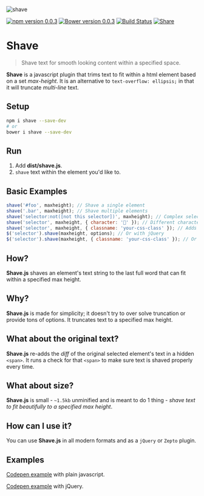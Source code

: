 ![shave](http://imgh.us/shave.svg)

[![npm version 0.0.3](https://badge.fury.io/js/Shave.svg)](https://www.npmjs.com/package/Shave)
[![Bower version 0.0.3](https://badge.fury.io/bo/shave.svg)](https://github.com/dollarshaveclub/shave)
[![Build Status](https://travis-ci.org/dollarshaveclub/shave.svg?branch=master)](https://travis-ci.org/dollarshaveclub/shave)
[![Share](https://img.shields.io/twitter/url/http/shields.io.svg?style=social&maxAge=2592000)](https://twitter.com/home?status=Shave%20text%20for%20smooth%20looking%20content%20within%20a%20specified%20element%20%E2%9C%81%20https%3A%2F%2Fgithub.com%2Fdollarshaveclub%2Fshave%20%23JavaScript%20%40yowainwright%20%40DSCEngineering)
# Shave

> Shave text for smooth looking content within a specified space.

**Shave** is a javascript plugin that trims text to fit within a html element based on a set *max-height*. It is an alternative to `text-overflow: ellipsis;` in that it will truncate *multi-line* text.

## Setup

```sh
npm i shave --save-dev
# or
bower i shave --save-dev
```

## Run

1. Add **dist/shave.js**.
3. `shave` text within the element you'd like to.

## Basic Examples
```javascript
shave('#foo', maxheight); // Shave a single element
shave('.bar', maxheight); // Shave multiple elements
shave('selector:not([not this selector])', maxheight); // Complex selectors
shave('selector', maxheight, { character: '🍻' }); // Different character instead of an ellipsis
shave('selector', maxheight, { classname: 'your-css-class' }); // Adds a custom class name
$('selector').shave(maxheight, options); // Or with jQuery
$('selector').shave(maxheight, { classname: 'your-css-class' }); // Or with jQuery & options
```

## How?

**Shave.js** shaves an element's text string to the last full word that can fit within a specified max height.

## Why?

**Shave.js** is made for simplicity; it doesn't try to over solve truncation or provide tons of options. It truncates text to a specified max height.

## What about the original text?

**Shave.js** re-adds the _diff_ of the original selected element's text in a hidden `<span>`. It runs a check for that `<span>` to make sure text is shaved properly every time.

## What about size?

**Shave.js** is small - `~1.5kb` unminified and is meant to do 1 thing - _shave text to fit beautifully to a specified max height_.

## How can I use it?

You can use **Shave.js** in all modern formats and as a `jQuery` or `Zepto` plugin.

## Examples

[Codepen example](http://codepen.io/yowainwright/pen/5f471214df90f43c7996c5914c88e858/) with plain javascript.

[Codepen example](http://codepen.io/yowainwright/pen/c35ad7a281bc58ce6f89d2adb94c5d14/) with jQuery.
